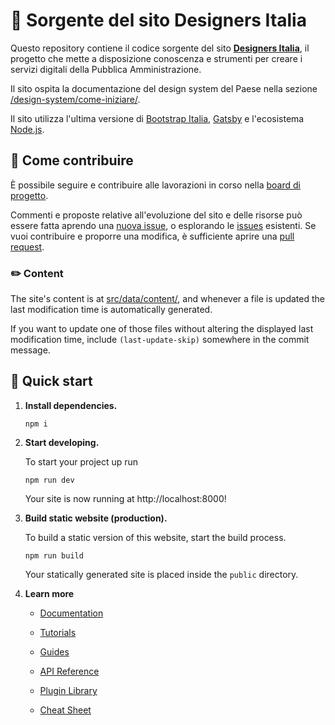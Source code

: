 # 🖖 Sorgente del sito Designers Italia

Questo repository contiene il codice sorgente del sito **[Designers Italia](https://designers.italia.it)**, il progetto che mette a disposizione conoscenza e strumenti per creare i servizi digitali della Pubblica Amministrazione.

Il sito ospita la documentazione del design system del Paese nella sezione [/design-system/come-iniziare/](https://designers.italia.it/design-system/come-iniziare/).

Il sito utilizza l'ultima versione di [Bootstrap Italia](https://italia.github.io/bootstrap-italia/), [Gatsby](https://www.gatsbyjs.com) e l'ecosistema [Node.js](https://nodejs.org/it/).

## 💙 Come contribuire

È possibile seguire e contribuire alle lavorazioni in corso nella [board di progetto](https://github.com/orgs/italia/projects/15).

Commenti e proposte relative all'evoluzione del sito e delle risorse può essere fatta aprendo una [nuova issue](https://github.com/italia/designers.italia.it/issues/new), o esplorando le [issues](https://github.com/italia/designers.italia.it/issues) esistenti. Se vuoi contribuire e proporre una modifica, è sufficiente aprire una [pull request](https://github.com/italia/designers.italia.it/pulls).

### ✏️ Content

The site's content is at [src/data/content/](src/data/content/), and whenever a
file is updated the last modification time is automatically generated.

If you want to update one of those files without altering the displayed last
modification time, include `(last-update-skip)` somewhere in the commit message.

## 🚀 Quick start

1.  **Install dependencies.**

    ```shell
    npm i
    ```

2.  **Start developing.**

    To start your project up run

    ```shell
    npm run dev
    ```

    Your site is now running at http://localhost:8000!

3.  **Build static website (production).**

    To build a static version of this website, start the build process.

    ```shell
    npm run build
    ```

    Your statically generated site is placed inside the `public` directory.

4.  **Learn more**

    - [Documentation](https://www.gatsbyjs.com/docs/?utm_source=starter&utm_medium=readme&utm_campaign=minimal-starter)

    - [Tutorials](https://www.gatsbyjs.com/tutorial/?utm_source=starter&utm_medium=readme&utm_campaign=minimal-starter)

    - [Guides](https://www.gatsbyjs.com/tutorial/?utm_source=starter&utm_medium=readme&utm_campaign=minimal-starter)

    - [API Reference](https://www.gatsbyjs.com/docs/api-reference/?utm_source=starter&utm_medium=readme&utm_campaign=minimal-starter)

    - [Plugin Library](https://www.gatsbyjs.com/plugins?utm_source=starter&utm_medium=readme&utm_campaign=minimal-starter)

    - [Cheat Sheet](https://www.gatsbyjs.com/docs/cheat-sheet/?utm_source=starter&utm_medium=readme&utm_campaign=minimal-starter)
